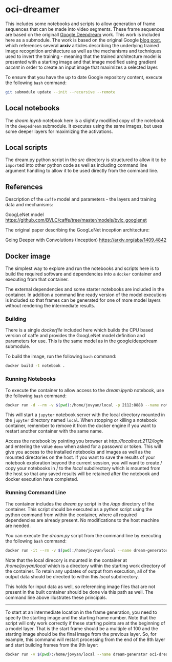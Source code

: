 # oci-dreamer

This includes some notebooks and scripts to allow generation of frame sequences that can be made into video segments.  These frame
sequences are based on the originall [Google Deepdream](https://github.com/google/deepdream.git) work.  This work is included here
as a submodule.  The work is based on the original
Google [blog post](http://googleresearch.blogspot.ch/2015/06/inceptionism-going-deeper-into-neural.html),
which references several **arxiv** articles describing the underlying trained image recognition architecture as well as the
mechanisms and techniques used to invert the training - meaning that the trained architecture model is presented with a starting
image and that image modified using gradient *ascent* in order to create an input image that maximizes a selected layer.

To ensure that you have the up to date Google repository content,
execute the following `bash` command:

```bash
git submodule update --init --recursive --remote
```

## Local notebooks

The *dream.ipynb* notebook here is a slightly modified copy of
the notebook in the `deepedream` submodule.  It executes using
the same images, but uses some deeper layers for maximizing the
activations.

## Local scripts

The dream.py python script in the *src* directory is structured
to allow it to be `import`ed into other python code as well as
including command line argument handling to allow it to be used
directly from the command line.

## References

Description of the `caffe` model and parameters - the layers
and training data and mechanisms:

GoogLeNet model
https://github.com/BVLC/caffe/tree/master/models/bvlc_googlenet

The original paper describing the GoogLeNet inception
architecture:

Going Deeper with Convolutions (Inception)
https://arxiv.org/abs/1409.4842

## Docker image

The simplest way to explore and run the notebooks and scripts here is
to build the required software and dependencies into a `docker` container
and executing from that container.

The external dependencies and some starter notebooks are included
in the container.  In addition a command line ready version
of the model executions is included so that frames can be generated
for one of more model layers without rendering the intermediate
results.

### Building

There is a single *dockerfile* included here which builds the
CPU based version of caffe and provides the GoogLeNet model definition
and parameters for use.  This is the same model as in the google/deepdream
submodule.

To build the image, run the following `bash` command:

```bash
docker build -t notebook .
```

### Running Notebooks

To execute the container to allow access to the *dream.ipynb* notebook,
use the following `bash` command:

```bash
docker run -d --rm -v $(pwd):/home/jovyan/local -p 2112:8888 --name notebook notebook
```

This will start a `jupyter` notebook server with the local directory
mounted in the `jupyter` directory named `local`.  When stopping or
killing a notebook container, remember to remove it from the docker
engine if you want to restart another container with the same name.

Access the notebook by pointing you browser at *http://localhost:2112/login* and
entering the value `demo` when asked for a passowrd or token.  This
will give you access to the installed notebooks and images as well
as the mounted directories on the host.  If you want to save the
results of your notebook exploration beyond the current session, you
will want to create / copy your notebooks in / to the *local* subdirectory
which is mounted from the host so that any saved results will be
retained after the notebook and docker execution have completed.

### Running Command Line

The container includes the *dream.py* script in the */app*
directory of the container.  This script should be executed
as a python script using the python command from within the
container, where all required dependencies are already
present.  No modifications to the host machine are needed.

You can execute the *dream.py* script from the command line by
executing the following `bash` command:
 
```bash
docker run -it --rm -v $(pwd):/home/jovyan/local --name dream-generator oci-dream-nb python /app/dream.py --image local/images/sky1024px.jpg -o local/frames
```

Note that the local direcory is mounted in the container at
*/home/jovyan/local* which is a directory within the starting
work directory of the container.  To retain any updates of output
from execution, all of the output data should be directed to
within this *local* subdirectory.

This holds for input data as well, so referencing image files
that are not present in the built container should be done via
this path as well.  The command line above illustrates these
principals.

---

To start at an intermediate location in the frame generation,
you need to specify the starting image and the starting frame
number.  Note that the script will only work correctly if these
starting points are at the beginning of a model layer.  That is
the start frame should be a multiple of 100 and the starting image
should be the final image from the previous layer.  So, for
example, this command will restart processing from the end
of the 8th layer and start building frames from the 9th layer:
 
```bash
docker run -v $(pwd):/home/jovyan/local --name dream-generator oci-dream-nb python /app/dream.py --image local/frames/00799.jpg -o local/frames --start 800
```